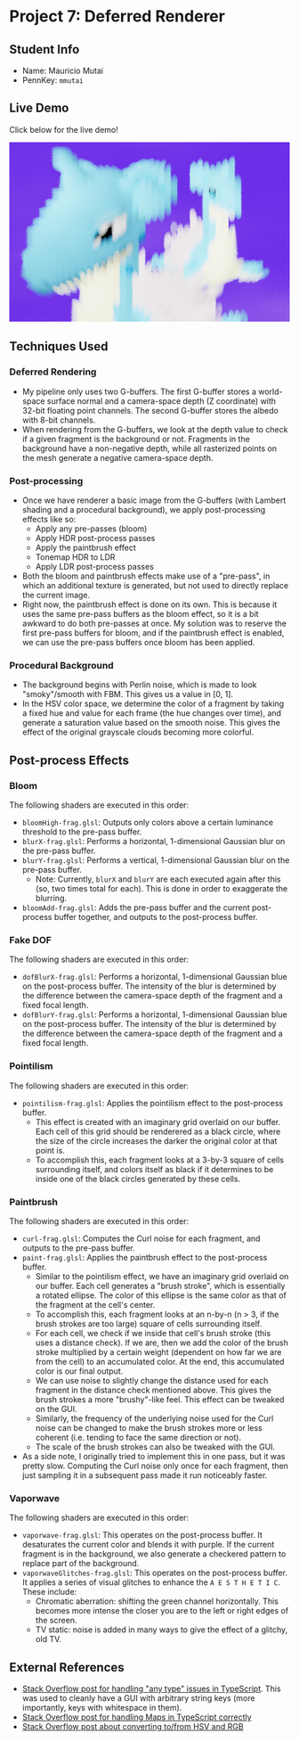 # Project 7: Deferred Renderer

## Student Info

- Name: Mauricio Mutai
- PennKey: `mmutai`

## Live Demo

Click below for the live demo!

[![](images/example.png)](https://maukmu.github.io/homework-7-deferred-renderer-MauKMu)

## Techniques Used

### Deferred Rendering

- My pipeline only uses two G-buffers. The first G-buffer stores a world-space surface normal and a camera-space depth (Z coordinate) with 32-bit floating point channels. The second G-buffer stores the albedo with 8-bit channels.
- When rendering from the G-buffers, we look at the depth value to check if a given fragment is the background or not. Fragments in the background have a non-negative depth, while all rasterized points on the mesh generate a negative camera-space depth.

### Post-processing

- Once we have renderer a basic image from the G-buffers (with Lambert shading and a procedural background), we apply post-processing effects like so:
  - Apply any pre-passes (bloom)
  - Apply HDR post-process passes
  - Apply the paintbrush effect
  - Tonemap HDR to LDR
  - Apply LDR post-process passes
- Both the bloom and paintbrush effects make use of a "pre-pass", in which an additional texture is generated, but not used to directly replace the current image.
- Right now, the paintbrush effect is done on its own. This is because it uses the same pre-pass buffers as the bloom effect, so it is a bit awkward to do both pre-passes at once. My solution was to reserve the first pre-pass buffers for bloom, and if the paintbrush effect is enabled, we can use the pre-pass buffers once bloom has been applied.

### Procedural Background

- The background begins with Perlin noise, which is made to look "smoky"/smooth with FBM. This gives us a value in [0, 1].
- In the HSV color space, we determine the color of a fragment by taking a fixed hue and value for each frame (the hue changes over time), and generate a saturation value based on the smooth noise. This gives the effect of the original grayscale clouds becoming more colorful.

## Post-process Effects

### Bloom

The following shaders are executed in this order:

- `bloomHigh-frag.glsl`: Outputs only colors above a certain luminance threshold to the pre-pass buffer.
- `blurX-frag.glsl`: Performs a horizontal, 1-dimensional Gaussian blur on the pre-pass buffer.
- `blurY-frag.glsl`: Performs a vertical, 1-dimensional Gaussian blur on the pre-pass buffer.
    - Note: Currently, `blurX` and `blurY` are each executed again after this (so, two times total for each). This is done in order to exaggerate the blurring.
- `bloomAdd-frag.glsl`: Adds the pre-pass buffer and the current post-process buffer together, and outputs to the post-process buffer.

### Fake DOF

The following shaders are executed in this order:

- `dofBlurX-frag.glsl`: Performs a horizontal, 1-dimensional Gaussian blue on the post-process buffer. The intensity of the blur is determined by the difference between the camera-space depth of the fragment and a fixed focal length.
- `dofBlurY-frag.glsl`: Performs a horizontal, 1-dimensional Gaussian blue on the post-process buffer. The intensity of the blur is determined by the difference between the camera-space depth of the fragment and a fixed focal length.

### Pointilism

The following shaders are executed in this order:

- `pointilism-frag.glsl`: Applies the pointilism effect to the post-process buffer.
  - This effect is created with an imaginary grid overlaid on our buffer. Each cell of this grid should be renderered as a black circle, where the size of the circle increases the darker the original color at that point is.
  - To accomplish this, each fragment looks at a 3-by-3 square of cells surrounding itself, and colors itself as black if it determines to be inside one of the black circles generated by these cells.

### Paintbrush

The following shaders are executed in this order:

- `curl-frag.glsl`: Computes the Curl noise for each fragment, and outputs to the pre-pass buffer. 
- `paint-frag.glsl`: Applies the paintbrush effect to the post-process buffer.
  - Similar to the pointilism effect, we have an imaginary grid overlaid on our buffer. Each cell generates a "brush stroke", which is essentially a rotated ellipse. The color of this ellipse is the same color as that of the fragment at the cell's center.
  - To accomplish this, each fragment looks at an n-by-n (n > 3, if the brush strokes are too large) square of cells surrounding itself. 
  - For each cell, we check if we inside that cell's brush stroke (this uses a distance check). If we are, then we add the color of the brush stroke multiplied by a certain weight (dependent on how far we are from the cell) to an accumulated color. At the end, this accumulated color is our final output.
  - We can use noise to slightly change the distance used for each fragment in the distance check mentioned above. This gives the brush strokes a more "brushy"-like feel. This effect can be tweaked on the GUI.
  - Similarly, the frequency of the underlying noise used for the Curl noise can be changed to make the brush strokes more or less coherent (i.e. tending to face the same direction or not).
  - The scale of the brush strokes can also be tweaked with the GUI.
- As a side note, I originally tried to implement this in one pass, but it was pretty slow. Computing the Curl noise only once for each fragment, then just sampling it in a subsequent pass made it run noticeably faster.

### Vaporwave

The following shaders are executed in this order:

- `vaporwave-frag.glsl`: This operates on the post-process buffer. It desaturates the current color and blends it with purple. If the current fragment is in the background, we also generate a checkered pattern to replace part of the background.
- `vaporwaveGlitches-frag.glsl`: This operates on the post-process buffer. It applies a series of visual glitches to enhance the `A E S T H E T I C`. These include:
  - Chromatic aberration: shifting the green channel horizontally. This becomes more intense the closer you are to the left or right edges of the screen.
  - TV static: noise is added in many ways to give the effect of a glitchy, old TV.

## External References

- [Stack Overflow post for handling "any type" issues in TypeScript](https://stackoverflow.com/questions/32968332/how-do-i-prevent-the-error-index-signature-of-object-type-implicitly-has-an-an). This was used to cleanly have a GUI with arbitrary string keys (more importantly, keys with whitespace in them).
- [Stack Overflow post for handling Maps in TypeScript correctly](https://stackoverflow.com/questions/34584578/typescript-es6-map-index-signature-of-object-type-implicitly-has-an-any-ty)
- [Stack Overflow post about converting to/from HSV and RGB](https://stackoverflow.com/questions/15095909/from-rgb-to-hsv-in-opengl-glsl)
